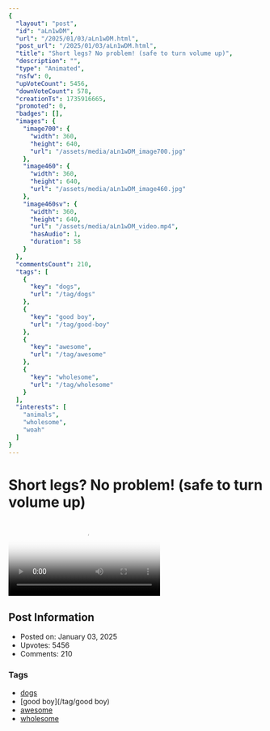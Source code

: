 ```yaml
---
{
  "layout": "post",
  "id": "aLn1wDM",
  "url": "/2025/01/03/aLn1wDM.html",
  "post_url": "/2025/01/03/aLn1wDM.html",
  "title": "Short legs? No problem! (safe to turn volume up)",
  "description": "",
  "type": "Animated",
  "nsfw": 0,
  "upVoteCount": 5456,
  "downVoteCount": 578,
  "creationTs": 1735916665,
  "promoted": 0,
  "badges": [],
  "images": {
    "image700": {
      "width": 360,
      "height": 640,
      "url": "/assets/media/aLn1wDM_image700.jpg"
    },
    "image460": {
      "width": 360,
      "height": 640,
      "url": "/assets/media/aLn1wDM_image460.jpg"
    },
    "image460sv": {
      "width": 360,
      "height": 640,
      "url": "/assets/media/aLn1wDM_video.mp4",
      "hasAudio": 1,
      "duration": 58
    }
  },
  "commentsCount": 210,
  "tags": [
    {
      "key": "dogs",
      "url": "/tag/dogs"
    },
    {
      "key": "good boy",
      "url": "/tag/good-boy"
    },
    {
      "key": "awesome",
      "url": "/tag/awesome"
    },
    {
      "key": "wholesome",
      "url": "/tag/wholesome"
    }
  ],
  "interests": [
    "animals",
    "wholesome",
    "woah"
  ]
}
---
```


# Short legs? No problem! (safe to turn volume up)

<video controls playsinline loop poster="/assets/media/aLn1wDM_image460.jpg">
  <source src="/assets/media/aLn1wDM_video.mp4" type="video/mp4">
  Your browser does not support the video tag.
</video>

## Post Information

- Posted on: January 03, 2025
- Upvotes: 5456
- Comments: 210

### Tags

- [dogs](/tag/dogs)
- [good boy](/tag/good boy)
- [awesome](/tag/awesome)
- [wholesome](/tag/wholesome)

